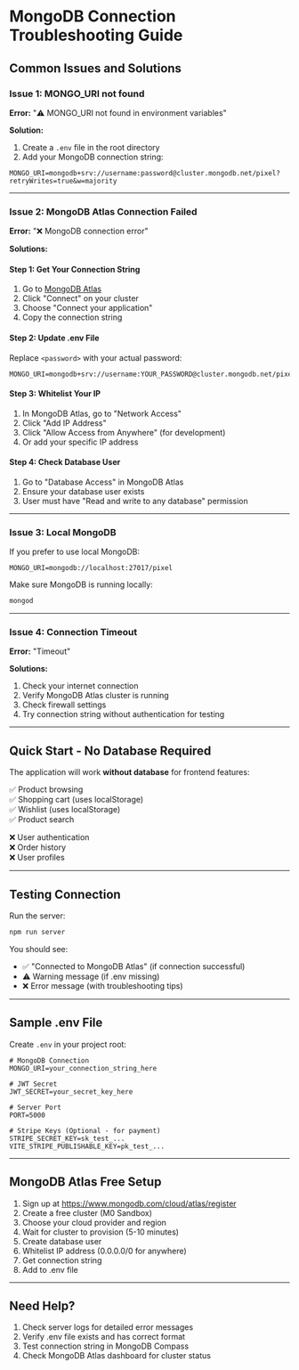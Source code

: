 # MongoDB Connection Troubleshooting Guide

## Common Issues and Solutions

### Issue 1: MONGO_URI not found

**Error:** "⚠️ MONGO_URI not found in environment variables"

**Solution:**
1. Create a `.env` file in the root directory
2. Add your MongoDB connection string:
```env
MONGO_URI=mongodb+srv://username:password@cluster.mongodb.net/pixel?retryWrites=true&w=majority
```

---

### Issue 2: MongoDB Atlas Connection Failed

**Error:** "❌ MongoDB connection error"

**Solutions:**

#### Step 1: Get Your Connection String
1. Go to [MongoDB Atlas](https://www.mongodb.com/cloud/atlas)
2. Click "Connect" on your cluster
3. Choose "Connect your application"
4. Copy the connection string

#### Step 2: Update .env File
Replace `<password>` with your actual password:
```env
MONGO_URI=mongodb+srv://username:YOUR_PASSWORD@cluster.mongodb.net/pixel
```

#### Step 3: Whitelist Your IP
1. In MongoDB Atlas, go to "Network Access"
2. Click "Add IP Address"
3. Click "Allow Access from Anywhere" (for development)
4. Or add your specific IP address

#### Step 4: Check Database User
1. Go to "Database Access" in MongoDB Atlas
2. Ensure your database user exists
3. User must have "Read and write to any database" permission

---

### Issue 3: Local MongoDB

If you prefer to use local MongoDB:

```env
MONGO_URI=mongodb://localhost:27017/pixel
```

Make sure MongoDB is running locally:
```bash
mongod
```

---

### Issue 4: Connection Timeout

**Error:** "Timeout"

**Solutions:**
1. Check your internet connection
2. Verify MongoDB Atlas cluster is running
3. Check firewall settings
4. Try connection string without authentication for testing

---

## Quick Start - No Database Required

The application will work **without database** for frontend features:

✅ Product browsing  
✅ Shopping cart (uses localStorage)  
✅ Wishlist (uses localStorage)  
✅ Product search  

❌ User authentication  
❌ Order history  
❌ User profiles  

---

## Testing Connection

Run the server:
```bash
npm run server
```

You should see:
- ✅ "Connected to MongoDB Atlas" (if connection successful)
- ⚠️ Warning message (if .env missing)
- ❌ Error message (with troubleshooting tips)

---

## Sample .env File

Create `.env` in your project root:

```env
# MongoDB Connection
MONGO_URI=your_connection_string_here

# JWT Secret
JWT_SECRET=your_secret_key_here

# Server Port
PORT=5000

# Stripe Keys (Optional - for payment)
STRIPE_SECRET_KEY=sk_test_...
VITE_STRIPE_PUBLISHABLE_KEY=pk_test_...
```

---

## MongoDB Atlas Free Setup

1. Sign up at https://www.mongodb.com/cloud/atlas/register
2. Create a free cluster (M0 Sandbox)
3. Choose your cloud provider and region
4. Wait for cluster to provision (5-10 minutes)
5. Create database user
6. Whitelist IP address (0.0.0.0/0 for anywhere)
7. Get connection string
8. Add to .env file

---

## Need Help?

1. Check server logs for detailed error messages
2. Verify .env file exists and has correct format
3. Test connection string in MongoDB Compass
4. Check MongoDB Atlas dashboard for cluster status
